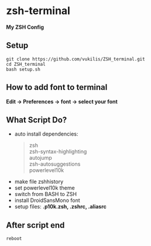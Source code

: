 # zsh-terminal

**My ZSH Config**

## Setup
```
git clone https://github.com/vukilis/ZSH_terminal.git
cd ZSH_terminal
bash setup.sh
```
## How to add font to terminal
**Edit -> Preferences -> font -> select your font** 

## What Script Do?
- auto install dependencies: 
  > zsh  
  > zsh-syntax-highlighting  
  > autojump  
  > zsh-autosuggestions  
  > powerlevel10k
- make file zshhistory
- set powerlevel10k theme
- switch from BASH to ZSH
- install DroidSansMono font 
- setup files: **.p10k.zsh, .zshrc, .aliasrc**

## After script end
```
reboot
```